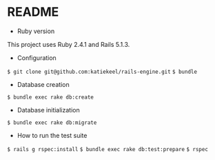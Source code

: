# README

* Ruby version

This project uses Ruby 2.4.1 and Rails 5.1.3.

* Configuration

`$ git clone git@github.com:katiekeel/rails-engine.git`
`$ bundle`

* Database creation

`$ bundle exec rake db:create`

* Database initialization

`$ bundle exec rake db:migrate`

* How to run the test suite

`$ rails g rspec:install`
`$ bundle exec rake db:test:prepare`
`$ rspec`
